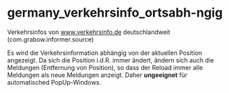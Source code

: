 # germany_verkehrsinfo_ortsabh-ngig
Verkehrsinfos von www.verkehrsinfo.de deutschlandweit (com.grabow.informer.source) 

Es wird die Verkehrsinformation abhängig von der aktuellen Position angezeigt. 
Da sich die Position i.d.R. immer ändert, ändern sich auch die Meldungen (Entfernung von Position), so dass der Reload immer alle Meldungen als neue Meldungen anzeigt.
Daher <b>ungeeignet</b> für automatisched PopUp-Windows.
